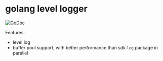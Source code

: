# golang level logger

[![GoDoc](https://godoc.org/github.com/vogo/logger?status.svg)](https://godoc.org/github.com/vogo/logger)

Features:
- level log
- buffer pool support, with better performance than sdk `log` package in parallel
